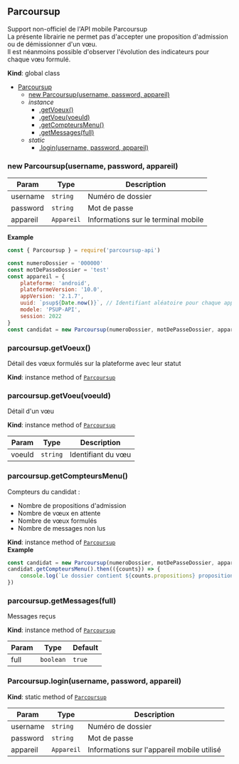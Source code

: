 <a name="Parcoursup"></a>

## Parcoursup
Support non-officiel de l'API mobile Parcoursup\
La présente librairie ne permet pas d'accepter une proposition d'admission ou de démissionner d'un vœu.\
Il est néanmoins possible d'observer l'évolution des indicateurs pour chaque vœu formulé.

**Kind**: global class  

* [Parcoursup](#Parcoursup)
    * [new Parcoursup(username, password, appareil)](#new_Parcoursup_new)
    * _instance_
        * [.getVoeux()](#Parcoursup+getVoeux)
        * [.getVoeu(voeuId)](#Parcoursup+getVoeu)
        * [.getCompteursMenu()](#Parcoursup+getCompteursMenu)
        * [.getMessages(full)](#Parcoursup+getMessages)
    * _static_
        * [.login(username, password, appareil)](#Parcoursup.login)

<a name="new_Parcoursup_new"></a>

### new Parcoursup(username, password, appareil)

| Param | Type | Description |
| --- | --- | --- |
| username | <code>string</code> | Numéro de dossier |
| password | <code>string</code> | Mot de passe |
| appareil | <code>Appareil</code> | Informations sur le terminal mobile |

**Example**  
```js
const { Parcoursup } = require('parcoursup-api')

const numeroDossier = '000000'
const motDePasseDossier = 'test'
const appareil = {
    plateforme: 'android',
    plateformeVersion: '10.0',
    appVersion: '2.1.7',
    uuid: `psup${Date.now()}`, // Identifiant aléatoire pour chaque appareil
    modele: 'PSUP-API',
    session: 2022
}
const candidat = new Parcoursup(numeroDossier, motDePasseDossier, appareil)
```
<a name="Parcoursup+getVoeux"></a>

### parcoursup.getVoeux()
Détail des vœux formulés sur la plateforme avec leur statut

**Kind**: instance method of [<code>Parcoursup</code>](#Parcoursup)  
<a name="Parcoursup+getVoeu"></a>

### parcoursup.getVoeu(voeuId)
Détail d'un vœu

**Kind**: instance method of [<code>Parcoursup</code>](#Parcoursup)  

| Param | Type | Description |
| --- | --- | --- |
| voeuId | <code>string</code> | Identifiant du vœu |

<a name="Parcoursup+getCompteursMenu"></a>

### parcoursup.getCompteursMenu()
Compteurs du candidat :
- Nombre de propositions d'admission
- Nombre de vœux en attente
- Nombre de vœux formulés
- Nombre de messages non lus

**Kind**: instance method of [<code>Parcoursup</code>](#Parcoursup)  
**Example**  
```js
const candidat = new Parcoursup(numeroDossier, motDePasseDossier, appareil)
candidat.getCompteursMenu().then(({counts}) => {
    console.log(`Le dossier contient ${counts.propositions} propositions et ${counts.enAttente} voeux en attente pour un total de ${counts.total} voeux formulés.`)
})
```
<a name="Parcoursup+getMessages"></a>

### parcoursup.getMessages(full)
Messages reçus

**Kind**: instance method of [<code>Parcoursup</code>](#Parcoursup)  

| Param | Type | Default |
| --- | --- | --- |
| full | <code>boolean</code> | <code>true</code> | 

<a name="Parcoursup.login"></a>

### Parcoursup.login(username, password, appareil)
**Kind**: static method of [<code>Parcoursup</code>](#Parcoursup)  

| Param | Type | Description |
| --- | --- | --- |
| username | <code>string</code> | Numéro de dossier |
| password | <code>string</code> | Mot de passe |
| appareil | <code>Appareil</code> | Informations sur l'appareil mobile utilisé |

